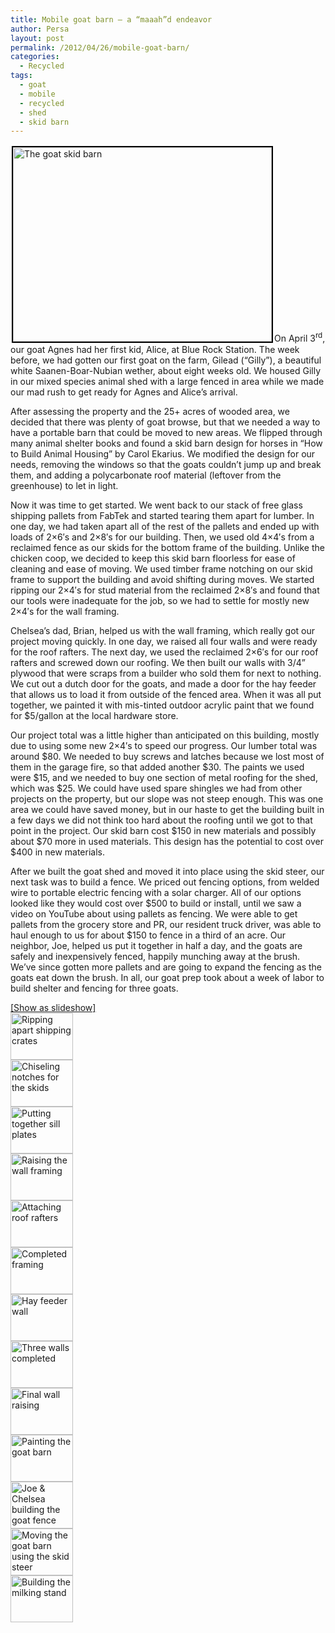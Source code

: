 ```yaml
---
title: Mobile goat barn – a “maaah”d endeavor
author: Persa
layout: post
permalink: /2012/04/26/mobile-goat-barn/
categories:
  - Recycled
tags:
  - goat
  - mobile
  - recycled
  - shed
  - skid barn
---
```

[<img class="alignleft  wp-image-214" style="border: 2px solid black; margin: 2px;" title="The goat skid barn" src="/images/2012/04/IMG_34261.jpg" alt="The goat skid barn" width="414" height="311" />][1]On April 3<sup>rd</sup>, our goat Agnes had her first kid, Alice, at Blue Rock Station. The week before, we had gotten our first goat on the farm, Gilead (“Gilly”), a beautiful white Saanen-Boar-Nubian wether, about eight weeks old. We housed Gilly in our mixed species animal shed with a large fenced in area while we made our mad rush to get ready for Agnes and Alice&#8217;s arrival.

<a name="btAsinTitle"></a>After assessing the property and the 25+ acres of wooded area, we decided that there was plenty of goat browse, but that we needed a way to have a portable barn that could be moved to new areas. We flipped through many animal shelter books and found a skid barn design for horses in “How to Build Animal Housing” by Carol Ekarius. We modified the design for our needs, removing the windows so that the goats couldn&#8217;t jump up and break them, and adding a polycarbonate roof material (leftover from the greenhouse) to let in light.

Now it was time to get started. We went back to our stack of free glass shipping pallets from FabTek and started tearing them apart for lumber. In one day, we had taken apart all of the rest of the pallets and ended up with loads of 2&#215;6&#8242;s and 2&#215;8&#8242;s for our building. Then, we used old 4&#215;4&#8242;s from a reclaimed fence as our skids for the bottom frame of the building. Unlike the chicken coop, we decided to keep this skid barn floorless for ease of cleaning and ease of moving. We used timber frame notching on our skid frame to support the building and avoid shifting during moves. We started ripping our 2&#215;4&#8242;s for stud material from the reclaimed 2&#215;8&#8242;s and found that our tools were inadequate for the job, so we had to settle for mostly new 2&#215;4&#8242;s for the wall framing.

Chelsea&#8217;s dad, Brian, helped us with the wall framing, which really got our project moving quickly. In one day, we raised all four walls and were ready for the roof rafters. The next day, we used the reclaimed 2&#215;6&#8242;s for our roof rafters and screwed down our roofing. We then built our walls with 3/4” plywood that were scraps from a builder who sold them for next to nothing. We cut out a dutch door for the goats, and made a door for the hay feeder that allows us to load it from outside of the fenced area. When it was all put together, we painted it with mis-tinted outdoor acrylic paint that we found for $5/gallon at the local hardware store.

Our project total was a little higher than anticipated on this building, mostly due to using some new 2&#215;4&#8242;s to speed our progress. Our lumber total was around $80. We needed to buy screws and latches because we lost most of them in the garage fire, so that added another $30. The paints we used were $15, and we needed to buy one section of metal roofing for the shed, which was $25. We could have used spare shingles we had from other projects on the property, but our slope was not steep enough. This was one area we could have saved money, but in our haste to get the building built in a few days we did not think too hard about the roofing until we got to that point in the project. Our skid barn cost $150 in new materials and possibly about $70 more in used materials. This design has the potential to cost over $400 in new materials.

After we built the goat shed and moved it into place using the skid steer, our next task was to build a fence. We priced out fencing options, from welded wire to portable electric fencing with a solar charger. All of our options looked like they would cost over $500 to build or install, until we saw a video on YouTube about using pallets as fencing. We were able to get pallets from the grocery store and PR, our resident truck driver, was able to haul enough to us for about $150 to fence in a third of an acre. Our neighbor, Joe, helped us put it together in half a day, and the goats are safely and inexpensively fenced, happily munching away at the brush. We&#8217;ve since gotten more pallets and are going to expand the fencing as the goats eat down the brush. In all, our goat prep took about a week of labor to build shelter and fencing for three goats.

<div class="ngg-galleryoverview" id="ngg-gallery-4-202">
  <!-- Slideshow link -->
  
  <div class="slideshowlink">
    <a class="slideshowlink" href="http://fourelementsdesign.com/2012/04/26/mobile-goat-barn/?show=slide"> [Show as slideshow] </a>
  </div>
  
  <!-- Thumbnails -->
  
  <div id="ngg-image-17" class="ngg-gallery-thumbnail-box"  >
    <div class="ngg-gallery-thumbnail" >
      <a href="/images/2012/04/IMG_3257.JPG" title=" " class="shutterset_set_4" > <img title="Ripping apart shipping crates" alt="Ripping apart shipping crates" src="/images/2012/04/thumbs/thumbs_IMG_3257.JPG" width="100" height="75" /> </a>
    </div>
  </div>
  
  <div id="ngg-image-18" class="ngg-gallery-thumbnail-box"  >
    <div class="ngg-gallery-thumbnail" >
      <a href="/images/2012/04/IMG_3262.JPG" title=" " class="shutterset_set_4" > <img title="Chiseling notches for the skids" alt="Chiseling notches for the skids" src="/images/2012/04/thumbs/thumbs_IMG_3262.JPG" width="100" height="75" /> </a>
    </div>
  </div>
  
  <div id="ngg-image-19" class="ngg-gallery-thumbnail-box"  >
    <div class="ngg-gallery-thumbnail" >
      <a href="/images/2012/04/IMG_3267.JPG" title=" " class="shutterset_set_4" > <img title="Putting together sill plates" alt="Putting together sill plates" src="/images/2012/04/thumbs/thumbs_IMG_3267.JPG" width="100" height="75" /> </a>
    </div>
  </div>
  
  <div id="ngg-image-20" class="ngg-gallery-thumbnail-box"  >
    <div class="ngg-gallery-thumbnail" >
      <a href="/images/2012/04/IMG_3270.JPG" title=" " class="shutterset_set_4" > <img title="Raising the wall framing" alt="Raising the wall framing" src="/images/2012/04/IMG_3270.JPG" width="100" height="75" /> </a>
    </div>
  </div>
  
  <div id="ngg-image-21" class="ngg-gallery-thumbnail-box"  >
    <div class="ngg-gallery-thumbnail" >
      <a href="/images/2012/04/IMG_3276.JPG" title=" " class="shutterset_set_4" > <img title="Attaching roof rafters" alt="Attaching roof rafters" src="/images/2012/04/thumbs/thumbs_IMG_3276.JPG" width="100" height="75" /> </a>
    </div>
  </div>
  
  <div id="ngg-image-22" class="ngg-gallery-thumbnail-box"  >
    <div class="ngg-gallery-thumbnail" >
      <a href="/images/2012/04/IMG_3278.JPG" title=" " class="shutterset_set_4" > <img title="Completed framing" alt="Completed framing" src="/images/2012/04/thumbs/thumbs_IMG_3278.JPG" width="100" height="75" /> </a>
    </div>
  </div>
  
  <div id="ngg-image-23" class="ngg-gallery-thumbnail-box"  >
    <div class="ngg-gallery-thumbnail" >
      <a href="/images/2012/04/IMG_3282.JPG" title=" " class="shutterset_set_4" > <img title="Hay feeder wall" alt="Hay feeder wall" src="/images/2012/04/thumbs/thumbs_IMG_3282.JPG" width="100" height="75" /> </a>
    </div>
  </div>
  
  <div id="ngg-image-24" class="ngg-gallery-thumbnail-box"  >
    <div class="ngg-gallery-thumbnail" >
      <a href="/images/2012/04/IMG_3283.JPG" title=" " class="shutterset_set_4" > <img title="Three walls completed" alt="Three walls completed" src="/images/2012/04/thumbs/thumbs_IMG_3283.JPG" width="100" height="75" /> </a>
    </div>
  </div>
  
  <div id="ngg-image-25" class="ngg-gallery-thumbnail-box"  >
    <div class="ngg-gallery-thumbnail" >
      <a href="/images/2012/04/IMG_3286.jpg" title=" " class="shutterset_set_4" > <img title="Final wall raising" alt="Final wall raising" src="/images/2012/04/thumbs/thumbs_IMG_3286.jpg" width="100" height="75" /> </a>
    </div>
  </div>
  
  <div id="ngg-image-26" class="ngg-gallery-thumbnail-box"  >
    <div class="ngg-gallery-thumbnail" >
      <a href="/images/2012/04/IMG_3310.JPG" title=" " class="shutterset_set_4" > <img title="Painting the goat barn" alt="Painting the goat barn" src="/images/2012/04/thumbs/thumbs_IMG_3310.JPG" width="100" height="75" /> </a>
    </div>
  </div>
  
  <div id="ngg-image-27" class="ngg-gallery-thumbnail-box"  >
    <div class="ngg-gallery-thumbnail" >
      <a href="/images/2012/04/IMG_3315.JPG" title=" " class="shutterset_set_4" > <img title="Joe & Chelsea building the goat fence" alt="Joe & Chelsea building the goat fence" src="/images/2012/04/thumbs/thumbs_IMG_3315.JPG" width="100" height="75" /> </a>
    </div>
  </div>
  
  <div id="ngg-image-28" class="ngg-gallery-thumbnail-box"  >
    <div class="ngg-gallery-thumbnail" >
      <a href="/images/2012/04/IMG_3322.JPG" title=" " class="shutterset_set_4" > <img title="Moving the goat barn using the skid steer" alt="Moving the goat barn using the skid steer" src="/images/2012/04/thumbs/thumbs_IMG_3322.JPG" width="100" height="75" /> </a>
    </div>
  </div>
  
  <div id="ngg-image-29" class="ngg-gallery-thumbnail-box"  >
    <div class="ngg-gallery-thumbnail" >
      <a href="/images/2012/04/IMG_3334.JPG" title=" " class="shutterset_set_4" > <img title="Building the milking stand" alt="Building the milking stand" src="/images/2012/04/thumbs/thumbs_IMG_3334.JPG" width="100" height="75" /> </a>
    </div>
  </div>
  
  <!-- Pagination -->
  
  <div class='ngg-clear'>
  </div>
</div>

 [1]: /images/2012/04/IMG_34261.jpg